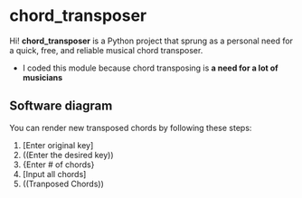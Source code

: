 # chord_transposer
Hi! **chord_transposer** is a Python project that sprung as a personal need for a quick, free, and reliable musical chord transposer. 

- I coded this module because chord transposing is **a need for a lot of musicians**
  > 
 
## Software diagram

You can render new transposed chords by following these steps:

1. [Enter original key]
2. ((Enter the desired key))
3. {Enter # of chords}
4. [Input all chords]
5. ((Tranposed Chords))
